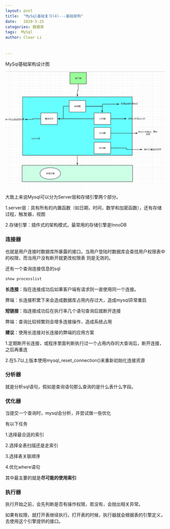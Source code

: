 ```yaml
---
layout: post
title:  "MySql基础复习(4)---基础架构"
date:   2020-5-25
categories: 数据库
tags:  MySql
author: Clear Li


---
```


















MySql基础架构设计图

![image-20200525152718654](/img/image-20200525152718654.png)















大致上来说Mysql可以分为Server层和存储引擎两个部分。

1.server层：具有所有的内置函数（如日期，时间，数学和加密函数），还有存储过程，触发器，视图

2.存储引擎：插件式的架构模式，最常用的存储引擎是InnoDB



### 连接器

也就是用户连接时数据库所暴露的接口。当用户登陆时数据库会查找用户权限表中的权限，而当用户没有断开就更改权限表 则是无效的。

还有一个查询连接信息的sql

```sql
show processlist 
```

**长连接**：指在连接成功后如果客户端有请求则一直使用同一个连接。

弊端：长连接积累下来会造成数据库占用内存过大，造成mysql异常重启

**短链接**：指连接成功后在执行率几个语句查询后就断开连接

弊端：查询比较频繁则会增多连接操作，造成系统占用

**建议**：使用长连接对长连接的弊端的应用方案

1.定期断开长连接，或程序里面判断执行过一个占用内存的大查询后，断开连接，之后再重连

2.在5.7以上版本使用mysql_reset_connection()来重新初始化连接资源



### 分析器

就是分析sql语句，假如是查询语句那么查询的是什么表什么字段。



### 优化器

当提交一个查询时，mysql会分析，并尝试做一些优化

有以下任务

1.选择最合适的索引

2.选择全表扫描还是走索引

3.选择表关联顺序

4.优化where语句

其中最主要的就是**尽可能的使用索引**

### 执行器



执行开始之前，会先判断是否有操作权限，若没有，会抛出相关异常。

如果有权限，就打开表继续执行。打开表的时候，执行器就会根据表的引擎定义，去使用这个引擎提供的接口。







